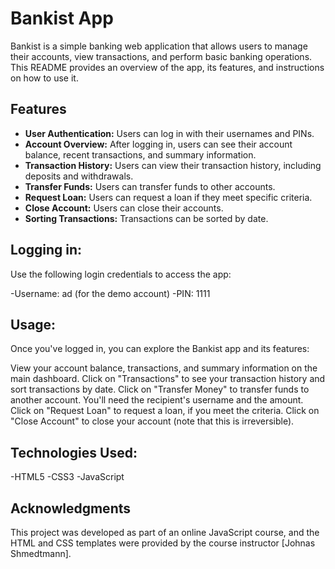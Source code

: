 # Bankist App

Bankist is a simple banking web application that allows users to manage their accounts, view transactions, and perform basic banking operations. This README provides an overview of the app, its features, and instructions on how to use it.

## Features

- **User Authentication:** Users can log in with their usernames and PINs.
- **Account Overview:** After logging in, users can see their account balance, recent transactions, and summary information.
- **Transaction History:** Users can view their transaction history, including deposits and withdrawals.
- **Transfer Funds:** Users can transfer funds to other accounts.
- **Request Loan:** Users can request a loan if they meet specific criteria.
- **Close Account:** Users can close their accounts.
- **Sorting Transactions:** Transactions can be sorted by date.

## Logging in:

Use the following login credentials to access the app:

-Username: ad (for the demo account)
-PIN: 1111

## Usage:

Once you've logged in, you can explore the Bankist app and its features:

View your account balance, transactions, and summary information on the main dashboard.
Click on "Transactions" to see your transaction history and sort transactions by date.
Click on "Transfer Money" to transfer funds to another account. You'll need the recipient's username and the amount.
Click on "Request Loan" to request a loan, if you meet the criteria.
Click on "Close Account" to close your account (note that this is irreversible).

## Technologies Used:

-HTML5
-CSS3
-JavaScript

## Acknowledgments

This project was developed as part of an online JavaScript course, and the HTML and CSS templates were provided by the course instructor [Johnas Shmedtmann].
